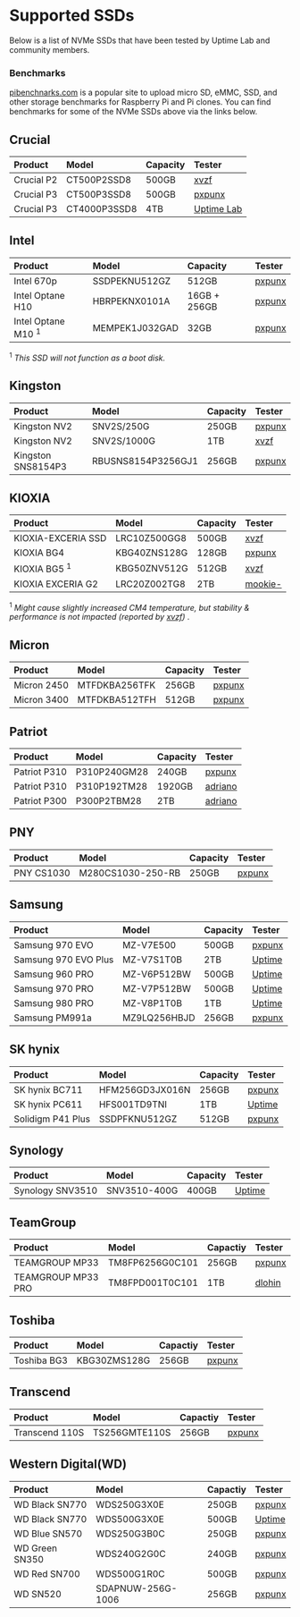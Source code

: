 # Supported SSDs

Below is a list of NVMe SSDs that have been tested by Uptime Lab and community members.

### Benchmarks

[pibenchnarks.com](https://pibenchmarks.com) is a popular site to upload micro SD, eMMC, SSD, and other storage benchmarks for Raspberry Pi and Pi clones. You can find benchmarks for some of the NVMe SSDs above via the links below.

## Crucial
| Product                       | Model              | Capacity     | Tester                                      |
|:------------------------------|:-------------------|:-------------|:--------------------------------------------|
| Crucial P2                    | CT500P2SSD8        | 500GB        | [xvzf](https://github.com/xvzf)             |
| Crucial P3                    | CT500P3SSD8        | 500GB        | [pxpunx](https://github.com/pxpunx)         |
| Crucial P3                    | CT4000P3SSD8       | 4TB          | [Uptime Lab](https://github.com/Uptime-Lab) |

## Intel

| Product                       | Model              | Capacity     | Tester                                      |
|:------------------------------|:-------------------|:-------------|:--------------------------------------------|
| Intel 670p                    | SSDPEKNU512GZ      | 512GB        | [pxpunx](https://github.com/pxpunx)         |
| Intel Optane H10              | HBRPEKNX0101A      | 16GB + 256GB | [pxpunx](https://github.com/pxpunx)         |
| Intel Optane M10 <sup>1</sup> | MEMPEK1J032GAD     | 32GB         | [pxpunx](https://github.com/pxpunx)         |

<sup>1</sup> _This SSD will not function as a boot disk._

## Kingston

| Product                       | Model              | Capacity     | Tester                                      |
|:------------------------------|:-------------------|:-------------|:--------------------------------------------|
| Kingston NV2                  | SNV2S/250G         | 250GB        | [pxpunx](https://github.com/pxpunx)         |
| Kingston NV2                  | SNV2S/1000G        | 1TB          | [xvzf](https://github.com/xvzf)             |
| Kingston SNS8154P3            | RBUSNS8154P3256GJ1 | 256GB        | [pxpunx](https://github.com/pxpunx)         |


## KIOXIA

| Product                       | Model              | Capacity     | Tester                                      |
|:------------------------------|:-------------------|:-------------|:--------------------------------------------|
| KIOXIA-EXCERIA SSD            | LRC10Z500GG8       | 500GB        | [xvzf](https://github.com/xvzf)             |
| KIOXIA BG4                    | KBG40ZNS128G       | 128GB        | [pxpunx](https://github.com/pxpunx)         |
| KIOXIA BG5 <sup>1</sup>       | KBG50ZNV512G       | 512GB        | [xvzf](https://github.com/xvzf)             |
| KIOXIA EXCERIA G2             | LRC20Z002TG8       |   2TB        | [mookie-](https://github.com/mookie-)       |

<sup>1</sup> _Might cause slightly increased CM4 temperature, but stability & performance is not impacted (reported by [xvzf](https://github.com/xvzf)) ._

## Micron

| Product                       | Model              | Capacity     | Tester                                      |
|:------------------------------|:-------------------|:-------------|:--------------------------------------------|
| Micron 2450                   | MTFDKBA256TFK      | 256GB        | [pxpunx](https://github.com/pxpunx)         |
| Micron 3400                   | MTFDKBA512TFH      | 512GB        | [pxpunx](https://github.com/pxpunx)         |

## Patriot

| Product                       | Model              | Capacity     | Tester                                      |
|:------------------------------|:-------------------|:-------------|:--------------------------------------------|
| Patriot P310                  | P310P240GM28       | 240GB        | [pxpunx](https://github.com/pxpunx)         |
| Patriot P310                  | P310P192TM28       | 1920GB       | [adriano](https://github.com/Adriano8899)   |
| Patriot P300                  | P300P2TBM28        | 2TB          | [adriano](https://github.com/Adriano8899)   |

## PNY

| Product                       | Model              | Capacity     | Tester                                      |
|:------------------------------|:-------------------|:-------------|:--------------------------------------------|
| PNY CS1030                    | M280CS1030-250-RB  | 250GB        | [pxpunx](https://github.com/pxpunx)         |

## Samsung

| Product                       | Model              | Capacity     | Tester                                      |
|:------------------------------|:-------------------|:-------------|:--------------------------------------------|
| Samsung 970 EVO               | MZ-V7E500          | 500GB        | [pxpunx](https://github.com/pxpunx)         |
| Samsung 970 EVO Plus          | MZ-V7S1T0B         | 2TB          | [Uptime](https://github.com/Uptime-industries) |
| Samsung 960 PRO               | MZ-V6P512BW        | 500GB        | [Uptime](https://github.com/Uptime-industries) |
| Samsung 970 PRO               | MZ-V7P512BW        | 500GB        | [Uptime](https://github.com/Uptime-industries) |
| Samsung 980 PRO               | MZ-V8P1T0B         | 1TB          | [Uptime](https://github.com/Uptime-industries) |
| Samsung PM991a                | MZ9LQ256HBJD       | 256GB        | [pxpunx](https://github.com/pxpunx)         |

## SK hynix

| Product                       | Model              | Capacity     | Tester                                      |
|:------------------------------|:-------------------|:-------------|:--------------------------------------------|
| SK hynix BC711                | HFM256GD3JX016N    | 256GB        | [pxpunx](https://github.com/pxpunx)         |
| SK hynix PC611                | HFS001TD9TNI       | 1TB          | [Uptime](https://github.com/Uptime-industries) |
| Solidigm P41 Plus             | SSDPFKNU512GZ      | 512GB        | [pxpunx](https://github.com/pxpunx)         |


## Synology

| Product                       | Model              | Capacity     | Tester                                      |
|:------------------------------|:-------------------|:-------------|:--------------------------------------------|
| Synology SNV3510              | SNV3510-400G       | 400GB        | [Uptime](https://github.com/Uptime-industries) |

## TeamGroup

| Product                       | Model              | Capactiy     | Tester                                      |
|:------------------------------|:-------------------|:-------------|:--------------------------------------------|
| TEAMGROUP MP33                | TM8FP6256G0C101    | 256GB        | [pxpunx](https://github.com/pxpunx)         |
| TEAMGROUP MP33 PRO            | TM8FPD001T0C101    | 1TB          | [dlohin](https://github.com/dlohin)         |

## Toshiba

| Product                       | Model              | Capactiy     | Tester                                      |
|:------------------------------|:-------------------|:-------------|:--------------------------------------------|
| Toshiba BG3                   | KBG30ZMS128G       | 256GB        | [pxpunx](https://github.com/pxpunx)         |

## Transcend

| Product                       | Model              | Capactiy     | Tester                                      |
|:------------------------------|:-------------------|:-------------|:--------------------------------------------|
| Transcend 110S                | TS256GMTE110S      | 256GB        | [pxpunx](https://github.com/pxpunx)         |

## Western Digital(WD)

| Product                       | Model              | Capactiy     | Tester                                      |
|:------------------------------|:-------------------|:-------------|:--------------------------------------------|
| WD Black SN770                | WDS250G3X0E        | 250GB        | [pxpunx](https://github.com/pxpunx)         |
| WD Black SN770                | WDS500G3X0E        | 500GB        | [Uptime](https://github.com/uptime-industries/) |
| WD Blue SN570                 | WDS250G3B0C        | 250GB        | [pxpunx](https://github.com/pxpunx)         |
| WD Green SN350                | WDS240G2G0C        | 240GB        | [pxpunx](https://github.com/pxpunx)         |
| WD Red SN700                  | WDS500G1R0C        | 500GB        | [pxpunx](https://github.com/pxpunx)         |
| WD SN520                      | SDAPNUW-256G-1006  | 256GB        | [pxpunx](https://github.com/pxpunx)         |
